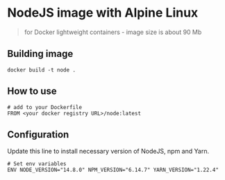 # NodeJS image with Alpine Linux

> for Docker lightweight containers - image size is about 90 Mb

## Building image

```en
docker build -t node .
```

## How to use

```en
# add to your Dockerfile
FROM <your docker registry URL>/node:latest
```

## Configuration

Update this line to install necessary version of NodeJS, npm and Yarn.

```en
# Set env variables
ENV NODE_VERSION="14.8.0" NPM_VERSION="6.14.7" YARN_VERSION="1.22.4"
```
